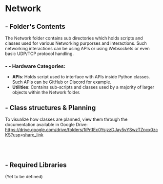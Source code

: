 # Network
## - Folder's Contents
The Network folder contains sub directories which holds scripts and classes used for various Networking purporses and interactions. Such networking interactions can be using APIs or using Websockets or even basic UDP/TCP protocol handling.
### - - Hardware Categories:
- **APIs**: Holds script used to interface with APIs inside Python classes. Such APIs can be GitHub or Discord for example.
- **Utilities**: Contains sub-scripts and classes used by a majority of larger objects within the Network folder.

## - Class structures & Planning
To visualize how classes are planned, view them through the documentation available in Google Drive: https://drive.google.com/drive/folders/1iPn1Ec0YsjzzDJay5vYSwzTZpcx0zcKS?usp=share_link

<br></br>
## - Required Libraries
(Yet to be defined)